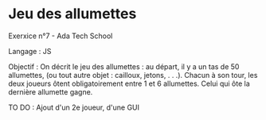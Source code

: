 # Jeu des allumettes

Exerxice n°7 - Ada Tech School

Langage : JS

Objectif : On décrit le jeu des allumettes : au départ, il y a un tas de 50 allumettes, (ou tout autre objet : cailloux, jetons, . . .). 
Chacun à son tour, les deux joueurs ôtent obligatoirement entre 1 et 6 allumettes. Celui qui ôte la dernière allumette gagne.

TO DO : Ajout d'un 2e joueur, d'une GUI
